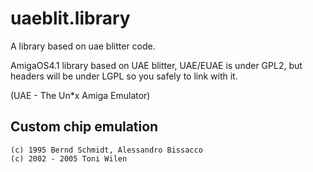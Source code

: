# uaeblit.library
A library based on uae blitter code.

AmigaOS4.1 library based on UAE blitter, 
UAE/EUAE is under GPL2, but headers will be under LGPL so you safely to link with it.

(UAE - The Un*x Amiga Emulator)
  
## Custom chip emulation

    (c) 1995 Bernd Schmidt, Alessandro Bissacco
    (c) 2002 - 2005 Toni Wilen

